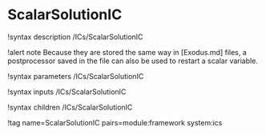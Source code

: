 # ScalarSolutionIC

!syntax description /ICs/ScalarSolutionIC

!alert note
Because they are stored the same way in [Exodus.md] files, a postprocessor saved in the file
can also be used to restart a scalar variable.

!syntax parameters /ICs/ScalarSolutionIC

!syntax inputs /ICs/ScalarSolutionIC

!syntax children /ICs/ScalarSolutionIC

!tag name=ScalarSolutionIC pairs=module:framework system:ics
